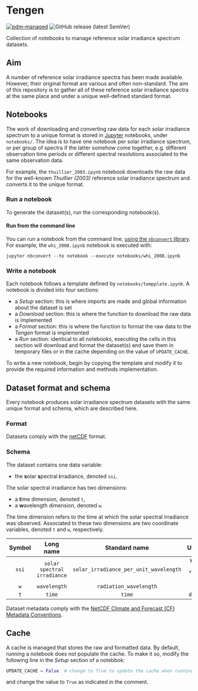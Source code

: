 # Tengen

[![pdm-managed](https://img.shields.io/badge/pdm-managed-blueviolet)](https://pdm.fming.dev)
![GitHub release (latest SemVer)](https://img.shields.io/github/v/release/nollety/tengen)

Collection of notebooks to manage reference solar irradiance spectrum datasets.

## Aim

A number of reference solar irradiance spectra has been made available.
However, their original format are various and often non-standard.
The aim of this repository is to gather all of these reference solar irradiance spectra at the same place and under a unique well-defined standard format.


## Notebooks

The work of downloading and converting raw data for each solar irradiance
spectrum to a unique format is stored in [Jupyter](https://jupyter.org/) 
notebooks, under `notebooks/`.
The idea is to have one notebook per solar irradiance spectrum, or per group
of spectra if the latter somehow come together, e.g. different observation 
time periods or different spectral resolutions associated to the same 
observation data.

For example, the `thuillier_2003.ipynb` notebook downloads the raw data for 
the well-known *Thuillier (2003)* reference solar irradiance spectrum and
converts it to the unique format.


### Run a notebook

To generate the dataset(s), run the corresponding notebook(s).

#### Run from the command line

You can run a notebook from the command line, [using the `nbconvert` library](https://nbconvert.readthedocs.io/en/latest/execute_api.html#executing-notebooks-from-the-command-line). For example, the `whi_2008.ipynb` notebook is executed with:

```shell
jupyter nbconvert --to notebook --execute notebooks/whi_2008.ipynb
```


### Write a notebook

Each notebook follows a template defined by `notebooks/tempplate.ipynb`. A notebook is divided into four sections:
* a *Setup* section: this is where imports are made and global information about the dataset is set
* a *Download* section: this is where the function to download the raw data is implemented
* a *Format* section: this is where the function to format the raw data to the *Tengen* format is implemented
* a *Run* section: identical to all notebooks, executing the cells in this section will download and format the dataset(s) and save them in temporary files or in the cache depending on the value of `UPDATE_CACHE`.

To write a new notebook, begin by copying the template and modify it to 
provide the required information and methods implementation.


## Dataset format and schema

Every notebook produces solar irradiance spectrum datasets with the same unique format and schema, which are described here.

### Format

Datasets comply with the [netCDF](https://www.unidata.ucar.edu/software/netcdf/) format.

### Schema

The dataset contains one data variable:
* the **s**olar **s**pectral **i**rradiance, denoted `ssi`.

The solar spectral irradiance has two dimensions:
* a **t**ime dimension, denoted `t`,
* a **w**avelength dimension, denoted `w`.

The time dimension refers to the time at which the solar spectral irradiance was observed.
Associated to these two dimensions are two coordinate variables, denoted `t` and `w`, respectively.

| Symbol |          Long name          |             Standard name              |      Units      |
| :----: | :-------------------------: | :------------------------------------: | :-------------: |
| `ssi`  | `solar spectral irradiance` | `solar_irradiance_per_unit_wavelength` | `W / m **2/ nm` |
|  `w`   |        `wavelength`         |         `radiation_wavelength`         |      `nm`       |
|  `t`   |           `time`            |                 `time`                 |     `days`      |

Dataset metadata comply with the [NetCDF Climate and Forecast (CF) Metadata Conventions](https://cfconventions.org/Data/cf-conventions/cf-conventions-1.10/cf-conventions.html).

## Cache

A cache is managed that stores the raw and formatted data.
By default, running a notebook does not populate the cache.
To make it so, modify the following line in the *Setup* section of a notebbok:

```python
UPDATE_CACHE = False  # change to True to update the cache when running this notebook
```

and change the value to `True` as indicated in the comment.

